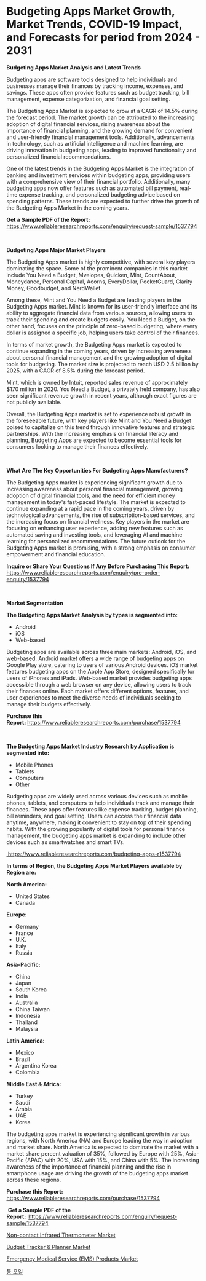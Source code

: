 <p><h1>Budgeting Apps Market Growth, Market Trends, COVID-19 Impact, and Forecasts for period from 2024 - 2031</h1></p><p><strong>Budgeting Apps Market Analysis and Latest Trends</strong></p>
<p><p>Budgeting apps are software tools designed to help individuals and businesses manage their finances by tracking income, expenses, and savings. These apps often provide features such as budget tracking, bill management, expense categorization, and financial goal setting.</p><p>The Budgeting Apps Market is expected to grow at a CAGR of 14.5% during the forecast period. The market growth can be attributed to the increasing adoption of digital financial services, rising awareness about the importance of financial planning, and the growing demand for convenient and user-friendly financial management tools. Additionally, advancements in technology, such as artificial intelligence and machine learning, are driving innovation in budgeting apps, leading to improved functionality and personalized financial recommendations.</p><p>One of the latest trends in the Budgeting Apps Market is the integration of banking and investment services within budgeting apps, providing users with a comprehensive view of their financial portfolio. Additionally, many budgeting apps now offer features such as automated bill payment, real-time expense tracking, and personalized budgeting advice based on spending patterns. These trends are expected to further drive the growth of the Budgeting Apps Market in the coming years.</p></p>
<p><strong>Get a Sample PDF of the Report:&nbsp;</strong> <a href="https://www.reliableresearchreports.com/enquiry/request-sample/1537794">https://www.reliableresearchreports.com/enquiry/request-sample/1537794</a></p>
<p>&nbsp;</p>
<p><strong>Budgeting Apps Major Market Players</strong></p>
<p><p>The Budgeting Apps market is highly competitive, with several key players dominating the space. Some of the prominent companies in this market include You Need a Budget, Mvelopes, Quicken, Mint, CountAbout, Moneydance, Personal Capital, Acorns, EveryDollar, PocketGuard, Clarity Money, Goodbudget, and NerdWallet.</p><p>Among these, Mint and You Need a Budget are leading players in the Budgeting Apps market. Mint is known for its user-friendly interface and its ability to aggregate financial data from various sources, allowing users to track their spending and create budgets easily. You Need a Budget, on the other hand, focuses on the principle of zero-based budgeting, where every dollar is assigned a specific job, helping users take control of their finances.</p><p>In terms of market growth, the Budgeting Apps market is expected to continue expanding in the coming years, driven by increasing awareness about personal financial management and the growing adoption of digital tools for budgeting. The market size is projected to reach USD 2.5 billion by 2025, with a CAGR of 8.5% during the forecast period.</p><p>Mint, which is owned by Intuit, reported sales revenue of approximately $170 million in 2020. You Need a Budget, a privately held company, has also seen significant revenue growth in recent years, although exact figures are not publicly available.</p><p>Overall, the Budgeting Apps market is set to experience robust growth in the foreseeable future, with key players like Mint and You Need a Budget poised to capitalize on this trend through innovative features and strategic partnerships. With the increasing emphasis on financial literacy and planning, Budgeting Apps are expected to become essential tools for consumers looking to manage their finances effectively.</p></p>
<p>&nbsp;</p>
<p><strong>What Are The Key Opportunities For Budgeting Apps Manufacturers?</strong></p>
<p><p>The Budgeting Apps market is experiencing significant growth due to increasing awareness about personal financial management, growing adoption of digital financial tools, and the need for efficient money management in today's fast-paced lifestyle. The market is expected to continue expanding at a rapid pace in the coming years, driven by technological advancements, the rise of subscription-based services, and the increasing focus on financial wellness. Key players in the market are focusing on enhancing user experience, adding new features such as automated saving and investing tools, and leveraging AI and machine learning for personalized recommendations. The future outlook for the Budgeting Apps market is promising, with a strong emphasis on consumer empowerment and financial education.</p></p>
<p><strong>Inquire or Share Your Questions If Any Before Purchasing This Report:</strong> <a href="https://www.reliableresearchreports.com/enquiry/pre-order-enquiry/1537794">https://www.reliableresearchreports.com/enquiry/pre-order-enquiry/1537794</a></p>
<p>&nbsp;</p>
<p><strong>Market Segmentation</strong></p>
<p><strong>The Budgeting Apps Market Analysis by types is segmented into:</strong></p>
<p><ul><li>Android</li><li>iOS</li><li>Web-based</li></ul></p>
<p><p>Budgeting apps are available across three main markets: Android, iOS, and web-based. Android market offers a wide range of budgeting apps on Google Play store, catering to users of various Android devices. iOS market features budgeting apps on the Apple App Store, designed specifically for users of iPhones and iPads. Web-based market provides budgeting apps accessible through a web browser on any device, allowing users to track their finances online. Each market offers different options, features, and user experiences to meet the diverse needs of individuals seeking to manage their budgets effectively.</p></p>
<p><strong>Purchase this Report:&nbsp;</strong><a href="https://www.reliableresearchreports.com/purchase/1537794">https://www.reliableresearchreports.com/purchase/1537794</a></p>
<p>&nbsp;</p>
<p><strong>The Budgeting Apps Market Industry Research by Application is segmented into:</strong></p>
<p><ul><li>Mobile Phones</li><li>Tablets</li><li>Computers</li><li>Other</li></ul></p>
<p><p>Budgeting apps are widely used across various devices such as mobile phones, tablets, and computers to help individuals track and manage their finances. These apps offer features like expense tracking, budget planning, bill reminders, and goal setting. Users can access their financial data anytime, anywhere, making it convenient to stay on top of their spending habits. With the growing popularity of digital tools for personal finance management, the budgeting apps market is expanding to include other devices such as smartwatches and smart TVs.</p></p>
<p><a href="https://www.reliableresearchreports.com/budgeting-apps-r1537794">&nbsp;https://www.reliableresearchreports.com/budgeting-apps-r1537794</a></p>
<p><strong>In terms of Region, the Budgeting Apps Market Players available by Region are:</strong></p>
<p>
    <p> <strong> North America: </strong>
        <ul>
            <li>United States</li>
            <li>Canada</li>
        </ul>
        </p> 
    <p> <strong> Europe: </strong>
        <ul>
            <li>Germany</li>
            <li>France</li>
            <li>U.K.</li>
            <li>Italy</li>
            <li>Russia</li>
        </ul>
        </p> 
    <p> <strong> Asia-Pacific: </strong>
        <ul>
            <li>China</li>
            <li>Japan</li>
            <li>South Korea</li>
            <li>India</li>
            <li>Australia</li>
            <li>China Taiwan</li>
            <li>Indonesia</li>
            <li>Thailand</li>
            <li>Malaysia</li>
        </ul>
        </p> 
    <p> <strong> Latin America: </strong>
        <ul>
            <li>Mexico</li>
            <li>Brazil</li>
            <li>Argentina Korea</li>
            <li>Colombia</li>
        </ul>
        </p> 
    <p> <strong> Middle East & Africa: </strong>
        <ul>
            <li>Turkey</li>
            <li>Saudi</li>
            <li>Arabia</li>
            <li>UAE</li>
            <li>Korea</li>
        </ul>
    </p>
    </p>
<p><p>The budgeting apps market is experiencing significant growth in various regions, with North America (NA) and Europe leading the way in adoption and market share. North America is expected to dominate the market with a market share percent valuation of 35%, followed by Europe with 25%, Asia-Pacific (APAC) with 20%, USA with 15%, and China with 5%. The increasing awareness of the importance of financial planning and the rise in smartphone usage are driving the growth of the budgeting apps market across these regions.</p></p>
<p><strong>Purchase this Report: </strong><a href="https://www.reliableresearchreports.com/purchase/1537794">https://www.reliableresearchreports.com/purchase/1537794</a></p>
<p>&nbsp;<strong>Get a Sample PDF of the Report:&nbsp;&nbsp;</strong><a href="https://www.reliableresearchreports.com/enquiry/request-sample/1537794">https://www.reliableresearchreports.com/enquiry/request-sample/1537794</a></p>
<p><strong></strong></p>
<p><p><a href="https://www.linkedin.com/pulse/non-contact-infrared-thermometer-market-exploring-share-trends-oaz2f?trackingId=NX0ljhnS3WIoMX%2BqPzcdoQ%3D%3D">Non-contact Infrared Thermometer Market</a></p><p><a href="https://github.com/CliffMedina6/Market-Research-Report-List-4/blob/main/budget-tracker-planner-market.md">Budget Tracker & Planner Market</a></p><p><a href="https://www.linkedin.com/pulse/emergency-medical-service-ems-products-market-furnishes-information-7q49f?trackingId=NxzCksEQp6nNH98f5be0bw%3D%3D">Emergency Medical Service (EMS) Products Market</a></p><p><a href="https://github.com/oajzkywllm460/Market-Research-Report-List-2/blob/main/732275459676.md">퉁 오일</a></p></p>